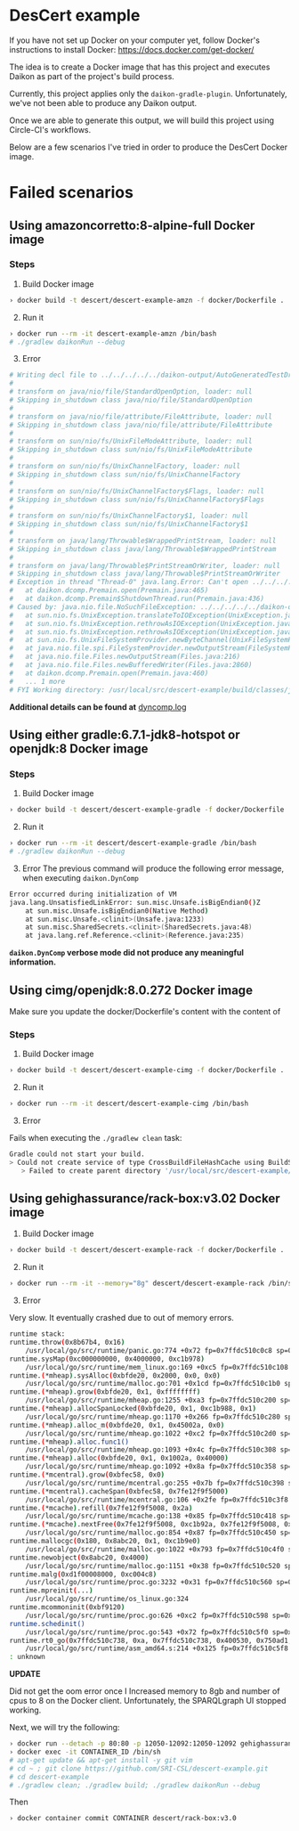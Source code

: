 # DesCert example

If you have not set up Docker on your computer yet, follow Docker's instructions to install Docker:
https://docs.docker.com/get-docker/


The idea is to create a Docker image that has this project and 
executes Daikon as part of the project's build process.

Currently, this project applies only the `daikon-gradle-plugin`.
Unfortunately, we've not been able to produce any Daikon output.

Once we are able to generate this output, we will build this project
using Circle-CI's workflows.

Below are a few scenarios I've tried in order to produce the DesCert
Docker image.

# Failed scenarios

## Using amazoncorretto:8-alpine-full Docker image

### Steps

1. Build Docker image

```sh
› docker build -t descert/descert-example-amzn -f docker/Dockerfile .
```

2. Run it

```sh
› docker run --rm -it descert-example-amzn /bin/bash
# ./gradlew daikonRun --debug
```

3. Error

```sh
# Writing decl file to ../../../../../daikon-output/AutoGeneratedTestDriver.decls-DynComp
#
# transform on java/nio/file/StandardOpenOption, loader: null
# Skipping in_shutdown class java/nio/file/StandardOpenOption
#
# transform on java/nio/file/attribute/FileAttribute, loader: null
# Skipping in_shutdown class java/nio/file/attribute/FileAttribute
#
# transform on sun/nio/fs/UnixFileModeAttribute, loader: null
# Skipping in_shutdown class sun/nio/fs/UnixFileModeAttribute
#
# transform on sun/nio/fs/UnixChannelFactory, loader: null
# Skipping in_shutdown class sun/nio/fs/UnixChannelFactory
#
# transform on sun/nio/fs/UnixChannelFactory$Flags, loader: null
# Skipping in_shutdown class sun/nio/fs/UnixChannelFactory$Flags
#
# transform on sun/nio/fs/UnixChannelFactory$1, loader: null
# Skipping in_shutdown class sun/nio/fs/UnixChannelFactory$1
#
# transform on java/lang/Throwable$WrappedPrintStream, loader: null
# Skipping in_shutdown class java/lang/Throwable$WrappedPrintStream
#
# transform on java/lang/Throwable$PrintStreamOrWriter, loader: null
# Skipping in_shutdown class java/lang/Throwable$PrintStreamOrWriter
# Exception in thread "Thread-0" java.lang.Error: Can't open ../../../../../daikon-output/AutoGeneratedTestDriver.decls-DynComp
# 	at daikon.dcomp.Premain.open(Premain.java:465)
# 	at daikon.dcomp.Premain$ShutdownThread.run(Premain.java:436)
# Caused by: java.nio.file.NoSuchFileException: ../../../../../daikon-output/AutoGeneratedTestDriver.decls-DynComp
# 	at sun.nio.fs.UnixException.translateToIOException(UnixException.java:86)
# 	at sun.nio.fs.UnixException.rethrowAsIOException(UnixException.java:102)
# 	at sun.nio.fs.UnixException.rethrowAsIOException(UnixException.java:107)
# 	at sun.nio.fs.UnixFileSystemProvider.newByteChannel(UnixFileSystemProvider.java:214)
# 	at java.nio.file.spi.FileSystemProvider.newOutputStream(FileSystemProvider.java:434)
# 	at java.nio.file.Files.newOutputStream(Files.java:216)
# 	at java.nio.file.Files.newBufferedWriter(Files.java:2860)
# 	at daikon.dcomp.Premain.open(Premain.java:460)
# 	... 1 more
# FYI Working directory: /usr/local/src/descert-example/build/classes/java/test/com/foo
```

**Additional details can be found at** [dyncomp.log](https://github.com/SRI-CSL/descert-example/files/5563884/dyncomp.log)


## Using either gradle:6.7.1-jdk8-hotspot or openjdk:8 Docker image

### Steps

1. Build Docker image

```sh
› docker build -t descert/descert-example-gradle -f docker/Dockerfile .
```
2. Run it

```sh
› docker run --rm -it descert/descert-example-gradle /bin/bash
# ./gradlew daikonRun --debug
```

3. Error
The previous command will produce the following error message,
when executing `daikon.DynComp`

```sh
Error occurred during initialization of VM
java.lang.UnsatisfiedLinkError: sun.misc.Unsafe.isBigEndian0()Z
	at sun.misc.Unsafe.isBigEndian0(Native Method)
	at sun.misc.Unsafe.<clinit>(Unsafe.java:1233)
	at sun.misc.SharedSecrets.<clinit>(SharedSecrets.java:48)
	at java.lang.ref.Reference.<clinit>(Reference.java:235)
```

**`daikon.DynComp` verbose mode did not produce any meaningful information.**


## Using cimg/openjdk:8.0.272 Docker image

Make sure you update the docker/Dockerfile's content with 
the content of 

### Steps

1. Build Docker image

```sh
› docker build -t descert/descert-example-cimg -f docker/Dockerfile .
```


2. Run it

```sh
› docker run --rm -it descert/descert-example-cimg /bin/bash
```

3. Error

Fails when executing the `./gradlew clean` task:

```sh
Gradle could not start your build.
> Could not create service of type CrossBuildFileHashCache using BuildSessionServices.createCrossBuildFileHashCache().
   > Failed to create parent directory '/usr/local/src/descert-example/.gradle' when creating directory '/usr/local/src/descert-example/.gradle/6.7.1/fileHashes'
```

## Using gehighassurance/rack-box:v3.02 Docker image


1. Build Docker image

```sh
› docker build -t descert/descert-example-rack -f docker/Dockerfile .
```


2. Run it

```sh
› docker run --rm -it --memory="8g" descert/descert-example-rack /bin/sh
```

3. Error

Very slow. It eventually crashed due to out of memory errors.

```sh
runtime stack:
runtime.throw(0x8b67b4, 0x16)
	/usr/local/go/src/runtime/panic.go:774 +0x72 fp=0x7ffdc510c0c8 sp=0x7ffdc510c098 pc=0x42fa52
runtime.sysMap(0xc000000000, 0x4000000, 0xc1b978)
	/usr/local/go/src/runtime/mem_linux.go:169 +0xc5 fp=0x7ffdc510c108 sp=0x7ffdc510c0c8 pc=0x419d65
runtime.(*mheap).sysAlloc(0xbfde20, 0x2000, 0x0, 0x0)
	/usr/local/go/src/runtime/malloc.go:701 +0x1cd fp=0x7ffdc510c1b0 sp=0x7ffdc510c108 pc=0x40cfdd
runtime.(*mheap).grow(0xbfde20, 0x1, 0xffffffff)
	/usr/local/go/src/runtime/mheap.go:1255 +0xa3 fp=0x7ffdc510c200 sp=0x7ffdc510c1b0 pc=0x427e13
runtime.(*mheap).allocSpanLocked(0xbfde20, 0x1, 0xc1b988, 0x1)
	/usr/local/go/src/runtime/mheap.go:1170 +0x266 fp=0x7ffdc510c280 sp=0x7ffdc510c200 pc=0x427ca6
runtime.(*mheap).alloc_m(0xbfde20, 0x1, 0x45002a, 0x0)
	/usr/local/go/src/runtime/mheap.go:1022 +0xc2 fp=0x7ffdc510c2d0 sp=0x7ffdc510c280 pc=0x427542
runtime.(*mheap).alloc.func1()
	/usr/local/go/src/runtime/mheap.go:1093 +0x4c fp=0x7ffdc510c308 sp=0x7ffdc510c2d0 pc=0x45882c
runtime.(*mheap).alloc(0xbfde20, 0x1, 0x1002a, 0x40000)
	/usr/local/go/src/runtime/mheap.go:1092 +0x8a fp=0x7ffdc510c358 sp=0x7ffdc510c308 pc=0x42782a
runtime.(*mcentral).grow(0xbfec58, 0x0)
	/usr/local/go/src/runtime/mcentral.go:255 +0x7b fp=0x7ffdc510c398 sp=0x7ffdc510c358 pc=0x41978b
runtime.(*mcentral).cacheSpan(0xbfec58, 0x7fe12f9f5000)
	/usr/local/go/src/runtime/mcentral.go:106 +0x2fe fp=0x7ffdc510c3f8 sp=0x7ffdc510c398 pc=0x4192ae
runtime.(*mcache).refill(0x7fe12f9f5008, 0x2a)
	/usr/local/go/src/runtime/mcache.go:138 +0x85 fp=0x7ffdc510c418 sp=0x7ffdc510c3f8 pc=0x418d55
runtime.(*mcache).nextFree(0x7fe12f9f5008, 0xc1b92a, 0x7fe12f9f5008, 0x8, 0xfffffffffffffff8)
	/usr/local/go/src/runtime/malloc.go:854 +0x87 fp=0x7ffdc510c450 sp=0x7ffdc510c418 pc=0x40d807
runtime.mallocgc(0x180, 0x8abc20, 0x1, 0xc1b9e0)
	/usr/local/go/src/runtime/malloc.go:1022 +0x793 fp=0x7ffdc510c4f0 sp=0x7ffdc510c450 pc=0x40e143
runtime.newobject(0x8abc20, 0x4000)
	/usr/local/go/src/runtime/malloc.go:1151 +0x38 fp=0x7ffdc510c520 sp=0x7ffdc510c4f0 pc=0x40e538
runtime.malg(0xd1f00008000, 0xc004c8)
	/usr/local/go/src/runtime/proc.go:3232 +0x31 fp=0x7ffdc510c560 sp=0x7ffdc510c520 pc=0x438e71
runtime.mpreinit(...)
	/usr/local/go/src/runtime/os_linux.go:324
runtime.mcommoninit(0xbf9120)
	/usr/local/go/src/runtime/proc.go:626 +0xc2 fp=0x7ffdc510c598 sp=0x7ffdc510c560 pc=0x432812
runtime.schedinit()
	/usr/local/go/src/runtime/proc.go:543 +0x72 fp=0x7ffdc510c5f0 sp=0x7ffdc510c598 pc=0x432472
runtime.rt0_go(0x7ffdc510c738, 0xa, 0x7ffdc510c738, 0x400530, 0x750ad1, 0x0, 0xa00000000, 0x7ffdc510c738, 0x45ab40, 0x0, ...)
	/usr/local/go/src/runtime/asm_amd64.s:214 +0x125 fp=0x7ffdc510c5f8 sp=0x7ffdc510c5f0 pc=0x45ac75
: unknown
```

**UPDATE**

Did not get the oom error once I Increased memory to 8gb and number of cpus to 8 on the Docker client.
Unfortunately, the SPARQLgraph UI stopped working.

Next, we will try the following:

```sh
› docker run --detach -p 80:80 -p 12050-12092:12050-12092 gehighassurance/rack-box:v3.0
› docker exec -it CONTAINER_ID /bin/sh
# apt-get update && apt-get install -y git vim
# cd ~ ; git clone https://github.com/SRI-CSL/descert-example.git
# cd descert-example
# ./gradlew clean; ./gradlew build; ./gradlew daikonRun --debug 
```

Then

```sh
› docker container commit CONTAINER descert/rack-box:v3.0
```




